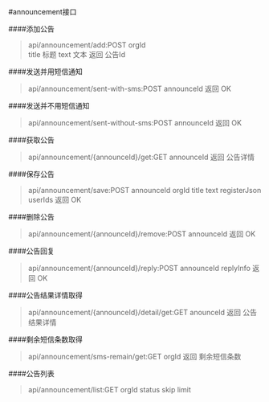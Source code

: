 #announcement接口

####添加公告
>api/announcement/add:POST
>orgId  
>title 标题
>text 文本
>返回 公告Id

####发送并用短信通知
>api/announcement/sent-with-sms:POST
>announceId
返回 OK


####发送并不用短信通知
>api/announcement/sent-without-sms:POST
>announceId
返回 OK

####获取公告
>api/announcement/{announceId}/get:GET
>announceId
>返回 公告详情

####保存公告
>api/announcement/save:POST
>announceId
>orgId
>title
>text
>registerJson
>userIds
>返回 OK

####删除公告
>api/announcement/{announceId}/remove:POST
>announceId
>返回 OK

####公告回复
>api/announcement/{announceId}/reply:POST
>announceId
>replyInfo
>返回 OK

####公告结果详情取得
>api/announcement/{announceId}/detail/get:GET
>anounceId
>返回 公告结果详情

####剩余短信条数取得
>api/announcement/sms-remain/get:GET
>orgId
>返回 剩余短信条数

####公告列表
>api/announcement/list:GET
>orgId
>status
>skip
>limit



























